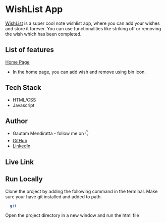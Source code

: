 # WishList App

[WishList](https://appnoteit.netlify.app/) is a super cool note wishlist app, where you can add your wishes and store it forever. You can use functionalities like striking off or removing the wish which has been completed.


## List of features
[Home Page](https://appnoteit.netlify.app/)
- In the home page, you can add wish and remove using bin Icon.

## Tech Stack

- HTML/CSS
- Javascript


## Author

-   Gautam Mendiratta - follow me on 👇
-   [GitHub]()
-   [LinkedIn]()


## Live Link




## Run Locally

Clone the project by adding the following command in the terminal.
Make sure your have git installed and added to path.

```bash
  git 
```

Open the project directory in a new window and run the html file
